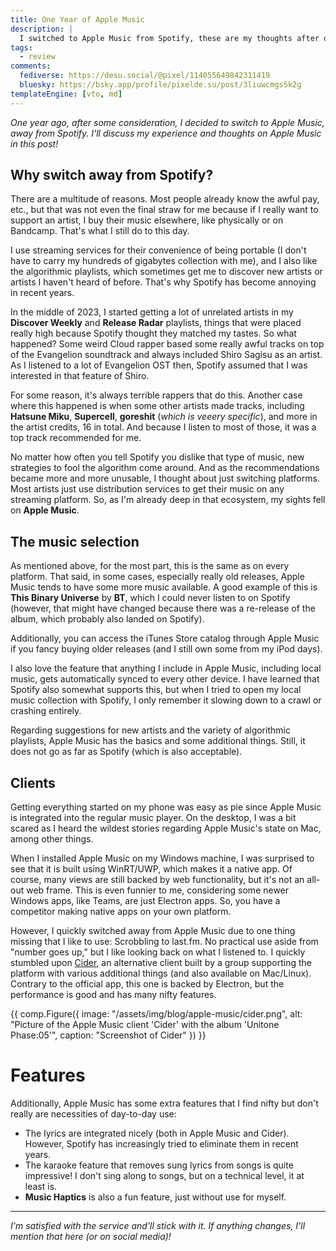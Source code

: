 ```yaml
---
title: One Year of Apple Music
description: |
  I switched to Apple Music from Spotify, these are my thoughts after one year.
tags:
  - review
comments:
  fediverse: https://desu.social/@pixel/114055649842311419
  bluesky: https://bsky.app/profile/pixelde.su/post/3liuwcmgs5k2g
templateEngine: [vto, md]
---
```


_One year ago, after some consideration, I decided to switch to Apple Music, away from Spotify. I'll discuss my experience and thoughts on Apple Music in this post!_

## Why switch away from Spotify?

There are a multitude of reasons. Most people already know the awful pay, etc., but that was not even the final straw for me because if I really want to support an artist, I buy their music elsewhere, like physically or on Bandcamp. That's what I still do to this day.

I use streaming services for their convenience of being portable (I don't have to carry my hundreds of gigabytes collection with me), and I also like the algorithmic playlists, which sometimes get me to discover new artists or artists I haven't heard of before. That's why Spotify has become annoying in recent years.

In the middle of 2023, I started getting a lot of unrelated artists in my **Discover Weekly** and **Release Radar** playlists, things that were placed really high because Spotify thought they matched my tastes. So what happened? Some weird Cloud rapper based some really awful tracks on top of the Evangelion soundtrack and always included Shiro Sagisu as an artist. As I listened to a lot of Evangelion OST then, Spotify assumed that I was interested in that feature of Shiro.

For some reason, it's always terrible rappers that do this. Another case where this happened is when some other artists made tracks, including **Hatsune Miku**, **Supercell**, **goreshit** (_which is veeery specific_), and more in the artist credits, 16 in total. And because I listen to most of those, it was a top track recommended for me.

No matter how often you tell Spotify you dislike that type of music, new strategies to fool the algorithm come around. And as the recommendations became more and more unusable, I thought about just switching platforms. Most artists just use distribution services to get their music on any streaming platform. So, as I'm already deep in that ecosystem, my sights fell on **Apple Music**.

## The music selection

As mentioned above, for the most part, this is the same as on every platform. That said, in some cases, especially really old releases, Apple Music tends to have some more music available. A good example of this is **This Binary Universe** by **BT**, which I could never listen to on Spotify (however, that might have changed because there was a re-release of the album, which probably also landed on Spotify).

Additionally, you can access the iTunes Store catalog through Apple Music if you fancy buying older releases (and I still own some from my iPod days).

I also love the feature that anything I include in Apple Music, including local music, gets automatically synced to every other device. I have learned that Spotify also somewhat supports this, but when I tried to open my local music collection with Spotify, I only remember it slowing down to a crawl or crashing entirely.

Regarding suggestions for new artists and the variety of algorithmic playlists, Apple Music has the basics and some additional things. Still, it does not go as far as Spotify (which is also acceptable).

## Clients

Getting everything started on my phone was easy as pie since Apple Music is integrated into the regular music player. On the desktop, I was a bit scared as I heard the wildest stories regarding Apple Music's state on Mac, among other things.

When I installed Apple Music on my Windows machine, I was surprised to see that it is built using WinRT/UWP, which makes it a native app. Of course, many views are still backed by web functionality, but it's not an all-out web frame. This is even funnier to me, considering some newer Windows apps, like Teams, are just Electron apps. So, you have a competitor making native apps on your own platform.

However, I quickly switched away from Apple Music due to one thing missing that I like to use: Scrobbling to last.fm. No practical use aside from "number goes up," but I like looking back on what I listened to. I quickly stumbled upon [Cider](https://cider.sh/), an alternative client built by a group supporting the platform with various additional things (and also available on Mac/Linux). Contrary to the official app, this one is backed by Electron, but the performance is good and has many nifty features.

<!-- deno-fmt-ignore-start -->
{{ comp.Figure({ 
 image: "/assets/img/blog/apple-music/cider.png",
 alt: "Picture of the Apple Music client 'Cider' with the album 'Unitone Phase:05'", 
 caption: "Screenshot of Cider"
}) }}
<!-- deno-fmt-ignore-end -->

# Features

Additionally, Apple Music has some extra features that I find nifty but don't really are necessities of day-to-day use:

* The lyrics are integrated nicely (both in Apple Music and Cider). However, Spotify has increasingly tried to eliminate them in recent years.
* The karaoke feature that removes sung lyrics from songs is quite impressive! I don't sing along to songs, but on a technical level, it at least is.
* **Music Haptics** is also a fun feature, just without use for myself.

---

_I'm satisfied with the service and'll stick with it. If anything changes, I'll mention that here (or on social media)!_